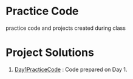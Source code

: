 # Practice Code

practice code and projects created during class

# Project Solutions

1. [Day1PracticeCode](Day1PracticeCode) : Code prepared on Day 1. 